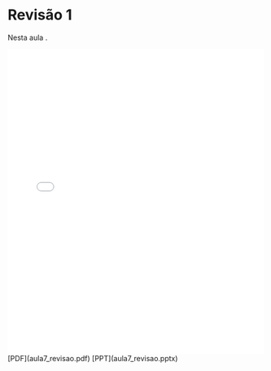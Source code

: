 # Revisão 1

Nesta aula .

<embed height="600" src="aula7_revisao.pdf" type="application/pdf" width="100%">
[PDF](aula7_revisao.pdf)
[PPT](aula7_revisao.pptx)
